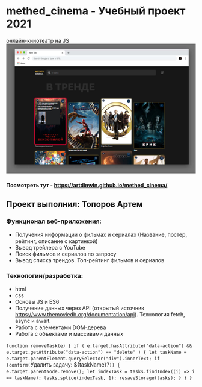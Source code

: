 # methed_cinema - Учебный проект 2021
онлайн-кинотеатр на JS
![Preview](https://github.com/ArtDinWin/methed_cinema/blob/master/img/preview.jpg)
#### Посмотреть тут - https://artdinwin.github.io/methed_cinema/

## Проект выполнил: Топоров Артем

### Функционал веб-приложения:
- Получения информации о фильмах и сериалах (Название, постер, рейтинг, описание с картинкой)
- Вывод трейлера с YouTube
- Поиск фильмов и сериалов по запросу
- Вывод списка трендов. Топ-рейтинг фильмов и сериалов

### Технологии/разработка:
- html
- css
- Основы JS и ES6
- Получение данных через API (открытый источник https://www.themoviedb.org/documentation/api). Технология fetch, async и await. 
- Работа с элементами DOM-дерева
- Работа с объектами и массивами данных


`function removeTask(e) {
if (
e.target.hasAttribute("data-action") &&
e.target.getAttribute("data-action") == "delete"
) {
let taskName = e.target.parentElement.querySelector("div").innerText;
    if (confirm(`Удалить задачу: ${taskName}?`)) {
      e.target.parentNode.remove();
      let indexTask = tasks.findIndex((i) => i == taskName);
      tasks.splice(indexTask, 1);
      resaveStorage(tasks);
    }
}
}`
